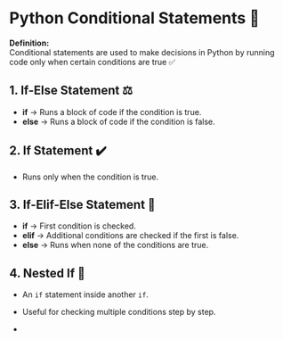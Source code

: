 # Python Conditional Statements 🔀

**Definition:**  
Conditional statements are used to make decisions in Python by running code only when certain conditions are true ✅

## 1. If-Else Statement ⚖️  
- **if** → Runs a block of code if the condition is true.  
- **else** → Runs a block of code if the condition is false.  


## 2. If Statement ✔️  
- Runs only when the condition is true.  


## 3. If-Elif-Else Statement 🔎  
- **if** → First condition is checked.  
- **elif** → Additional conditions are checked if the first is false.  
- **else** → Runs when none of the conditions are true.  

## 4. Nested If 📂  
- An `if` statement inside another `if`.  
- Useful for checking multiple conditions step by step.  

-
